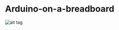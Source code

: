 # Arduino-on-a-breadboard

![alt tag](https://raw.githubusercontent.com/leonvandenbeukel/Arduino-on-a-breadboard/master/Arduino%20on%20a%20breadboard%20with%20a%20atmega328p%20and%20cp2102.png)
